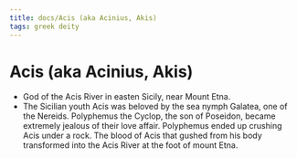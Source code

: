```yaml
---
title: docs/Acis (aka Acinius, Akis)
tags: greek deity
---
```


# Acis (aka Acinius, Akis) 
- God of the Acis River in easten Sicily, near Mount Etna.
- The Sicilian youth Acis was beloved by the sea nymph Galatea, one of the Nereids. Polyphemus the Cyclop, the son of Poseidon, became extremely jealous of their love affair. Polyphemus ended up crushing Acis under a rock. The blood of Acis that gushed from his body transformed into the Acis River at the foot of mount Etna.